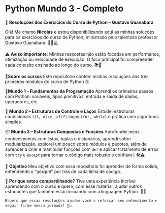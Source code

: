 # Python Mundo 3 - Completo


🐍 **Resoluções dos Exercícios do Curso de Python – Gustavo Guanabara**


Olá! Me chamo **Nicolas** e estou disponibilizando aqui as minhas soluções para os exercícios do curso de Python, ministrado pelo talentoso professor Gustavo Guanabara. 👨‍🏫💻

⚠️ **Aviso importante**:
Minhas respostas não estão focadas em performance, otimização ou velocidade de execução.
O foco principal foi compreender cada conceito ensinado ao longo do curso. 📚🧠

📘**Sobre os cursos**
Este repositório contém minhas resoluções dos três primeiros módulos do curso de Python 3:

🧩**Mundo 1 – Fundamentos da Programação**
Aprendi os primeiros passos com Python: variáveis, tipos primitivos, entrada e saída de dados, operadores, etc.

🔁 **Mundo 2 – Estruturas de Controle e Laços**
Estudei estruturas condicionais `(if, else, elif)` laços `(for, while)` e prática com algoritmos simples.

📦 **Mundo 3 – Estruturas Compostas e Funções**
Aprofundei meus conhecimentos com listas, tuplas e dicionários, aprendi sobre modularização, explorei um pouco sobre módulos e pacotes, além de aprender a criar e manipular funções com `def` e aplicar tratamento de erros com `try` e `except` para tornar o código mais robusto e confiável. 🛠️⚠️

🎯 **Objetivo**
Meu objetivo com esse repositório foi aprender de forma sólida, entendendo o "porquê" por trás de cada linha de código.

💬 **Por que estou compartilhando?**
Tive uma experiência incrível aprendendo com o curso e quero, com esse material, ajudar outros estudantes que também estão iniciando com a linguagem Python. 🚀🐍

`Espero que essas resoluções ajudem você a reforçar seu entendimento e seguir firme nessa jornada! 💪📈`


